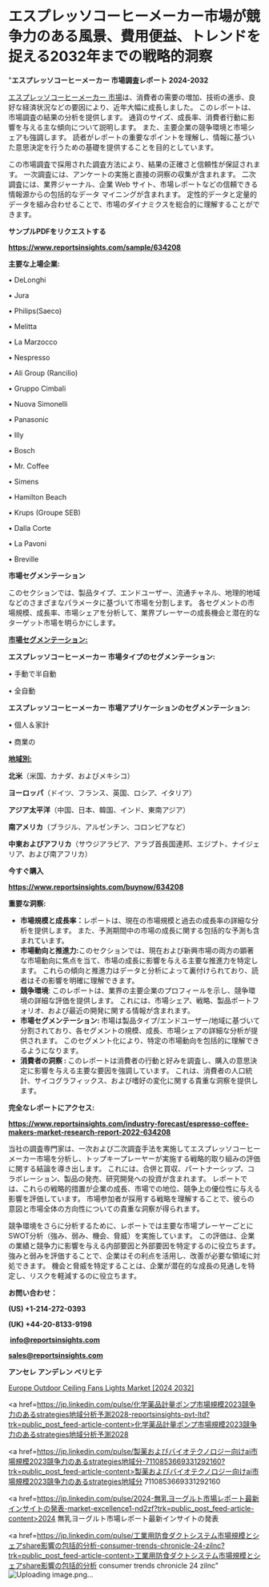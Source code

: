 # エスプレッソコーヒーメーカー市場が競争力のある風景、費用便益、トレンドを捉える2032年までの戦略的洞察

"<strong>エスプレッソコーヒーメーカー 市場調査レポート 2024-2032</strong>

<a href=https://www.reportsinsights.com/sample/634208>エスプレッソコーヒーメーカー 市場</a>は、消費者の需要の増加、技術の進歩、良好な経済状況などの要因により、近年大幅に成長しました。 このレポートは、市場調査の結果の分析を提供します。 通貨のサイズ、成長率、消費者行動に影響を与える主な傾向について説明します。 また、主要企業の競争環境と市場シェアも強調します。 読者がレポートの重要なポイントを理解し、情報に基づいた意思決定を行うための基礎を提供することを目的としています。

この市場調査で採用された調査方法により、結果の正確さと信頼性が保証されます。 一次調査には、アンケートの実施と直接の洞察の収集が含まれます。 二次調査には、業界ジャーナル、企業 Web サイト、市場レポートなどの信頼できる情報源からの包括的なデータ マイニングが含まれます。 定性的データと定量的データを組み合わせることで、市場のダイナミクスを総合的に理解することができます。

<strong><b>サンプルPDFをリクエストする</b></strong>

<a href=https://www.reportsinsights.com/sample/634208><strong><u>https://www.reportsinsights.com/sample/634208</u></strong></a>

<strong>主要な上場企業:</strong>

• DeLonghi

• Jura

• Philips(Saeco)

• Melitta

• La Marzocco

• Nespresso

• Ali Group (Rancilio)

• Gruppo Cimbali

• Nuova Simonelli

• Panasonic

• Illy

• Bosch

• Mr. Coffee

• Simens

• Hamilton Beach

• Krups (Groupe SEB)

• Dalla Corte

• La Pavoni

• Breville

<strong>市場セグメンテーション</strong>

このセクションでは、製品タイプ、エンドユーザー、流通チャネル、地理的地域などのさまざまなパラメータに基づいて市場を分割します。 各セグメントの市場規模、成長率、市場シェアを分析して、業界プレーヤーの成長機会と潜在的なターゲット市場を明らかにします。

<strong><u>市場セグメンテーション</u></strong><strong><u>:</u></strong>

<strong>エスプレッソコーヒーメーカー 市場タイプのセグメンテーション:</strong>

• 手動で半自動

• 全自動

<strong>エスプレッソコーヒーメーカー 市場アプリケーションのセグメンテーション:</strong>

• 個人＆家計

• 商業の

<strong><u>地域別</u></strong><strong><u>:</u></strong>

<strong>北米</strong>（米国、カナダ、およびメキシコ）

<strong>ヨーロッパ</strong>（ドイツ、フランス、英国、ロシア、イタリア）

<strong>アジア太平洋</strong>（中国、日本、韓国、インド、東南アジア）

<strong>南アメリカ</strong>（ブラジル、アルゼンチン、コロンビアなど）

<strong>中東およびアフリカ</strong>（サウジアラビア、アラブ首長国連邦、エジプト、ナイジェリア、および南アフリカ）

<strong>今すぐ購入</strong>

<a href=https://www.reportsinsights.com/buynow/634208><strong><u>https://www.reportsinsights.com/buynow/634208</u></strong></a>

<strong>重要な洞察:</strong>
<ul>
  <li><strong>市場規模と成長率：</strong>レポートは、現在の市場規模と過去の成長率の詳細な分析を提供します。 また、予測期間中の市場の成長に関する包括的な予測も含まれています。</li>
  <li><strong>市場動向と推進力:</strong>このセクションでは、現在および新興市場の両方の顕著な市場動向に焦点を当て、市場の成長に影響を与える主要な推進力を特定します。 これらの傾向と推進力はデータと分析によって裏付けられており、読者はその影響を明確に理解できます。</li>
  <li><strong>競争環境</strong>: このレポートは、業界の主要企業のプロフィールを示し、競争環境の詳細な評価を提供します。 これには、市場シェア、戦略、製品ポートフォリオ、および最近の開発に関する情報が含まれます。</li>
  <li><strong>市場セグメンテーション: </strong>市場は製品タイプ/エンドユーザー/地域に基づいて分割されており、各セグメントの規模、成長、市場シェアの詳細な分析が提供されます。 このセグメント化により、特定の市場動向を包括的に理解できるようになります。</li>
  <li><strong>消費者の洞察 : </strong>このレポートは消費者の行動と好みを調査し、購入の意思決定に影響を与える主要な要因を強調しています。 これは、消費者の人口統計、サイコグラフィックス、および嗜好の変化に関する貴重な洞察を提供します。</li>
</ul>
<strong>完全なレポートにアクセス:</strong>

<a href=https://www.reportsinsights.com/industry-forecast/espresso-coffee-makers-market-research-report-2022-634208><strong><u><b>https://www.reportsinsights.com/industry-forecast/espresso-coffee-makers-market-research-report-2022-634208</b></u></strong></a>

当社の調査専門家は、一次および二次調査手法を実施してエスプレッソコーヒーメーカー市場を分析し、トップキープレーヤーが実施する戦略的取り組みの評価に関する結論を導き出します。 これには、合併と買収、パートナーシップ、コラボレーション、製品の発売、研究開発への投資が含まれます。 レポートでは、これらの戦略的措置が企業の成長、市場での地位、競争上の優位性に与える影響を評価しています。 市場参加者が採用する戦略を理解することで、彼らの意図と市場全体の方向性についての貴重な洞察が得られます。

競争環境をさらに分析するために、レポートでは主要な市場プレーヤーごとにSWOT分析（強み、弱み、機会、脅威）を実施しています。 この評価は、企業の業績と競争力に影響を与える内部要因と外部要因を特定するのに役立ちます。 強みと弱みを評価することで、企業はその利点を活用し、改善が必要な領域に対処できます。 機会と脅威を特定することは、企業が潜在的な成長の見通しを特定し、リスクを軽減するのに役立ちます。

<strong>お問い合わせ：</strong>

<strong>(US) +1-214-272-0393</strong>

<strong>(UK) +44-20-8133-9198</strong>

<strong> </strong><a href=info@reportsinsights.com><strong><u>info@reportsinsights.com</u></strong></a>

<a href=sales@reportsinsights.com><strong><u>sales@reportsinsights.com</u></strong></a>

<strong>アンセレ アンデレン ベリヒテ</strong>

<a href=https://www.linkedin.com/pulse/europe-outdoor-ceiling-fans-lights-markets-ol5xf/>Europe Outdoor Ceiling Fans Lights Market [2024 2032]</a>

<a href=https://jp.linkedin.com/pulse/化学薬品計量ポンプ市場規模2023競争力のあるstrategies地域分析予測2028-reportsinsights-pvt-ltd?trk=public_post_feed-article-content>化学薬品計量ポンプ市場規模2023競争力のあるstrategies地域分析予測2028</a>

<a href=https://jp.linkedin.com/pulse/製薬およびバイオテクノロジー向けai市場規模2023競争力のあるstrategies地域分-7110853669331292160?trk=public_post_feed-article-content>製薬およびバイオテクノロジー向けai市場規模2023競争力のあるstrategies地域分 7110853669331292160</a>

<a href=https://jp.linkedin.com/pulse/2024-無乳ヨーグルト市場レポート最新インサイトの発表-market-excellence1-nd2zf?trk=public_post_feed-article-content>2024 無乳ヨーグルト市場レポート最新インサイトの発表</a>

<a href=https://jp.linkedin.com/pulse/工業用防食ダクトシステム市場規模とシェアshare影響の包括的分析-consumer-trends-chronicle-24-zilnc?trk=public_post_feed-article-content>工業用防食ダクトシステム市場規模とシェアshare影響の包括的分析 consumer trends chronicle 24 zilnc</a>"
![Uploading image.png…]()
